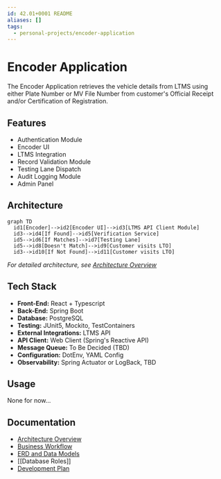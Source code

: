 ```yaml
---
id: 42.01+0001 README
aliases: []
tags:
  - personal-projects/encoder-application
---
```


# Encoder Application

The Encoder Application retrieves the vehicle details from LTMS using either
Plate Number or MV File Number from customer's Official Receipt and/or
Certification of Registration.

## Features

- Authentication Module
- Encoder UI
- LTMS Integration
- Record Validation Module
- Testing Lane Dispatch
- Audit Logging Module
- Admin Panel

## Architecture

```mermaid
graph TD
  id1[Encoder]-->id2[Encoder UI]-->id3[LTMS API Client Module]
  id3-->id4[If Found]-->id5[Verification Service]
  id5-->id6[If Matches]-->id7[Testing Lane]
  id5-->id8[Doesn't Match]-->id9[Customer visits LTO]
  id3-->id10[If Not Found]-->id11[Customer visits LTO]
```

_For detailed architecture, see [Architecture Overview](docs/architecture.md)_

## Tech Stack

- **Front-End:** React + Typescript
- **Back-End:** Spring Boot
- **Database:** PostgreSQL
- **Testing:** JUnit5, Mockito, TestContainers
- **External Integrations:** LTMS API
- **API Client:** Web Client (Spring's Reactive API)
- **Message Queue:** To Be Decided (TBD)
- **Configuration:** DotEnv, YAML Config
- **Observability:** Spring Actuator or LogBack, TBD

## Usage

None for now...

## Documentation

- [Architecture Overview](docs/architecture.md)
- [Business Workflow](docs/workflow.md)
- [ERD and Data Models](docs/erd.md)
- [[Database Roles]]
- [Development Plan](docs/dev-plan.md)
